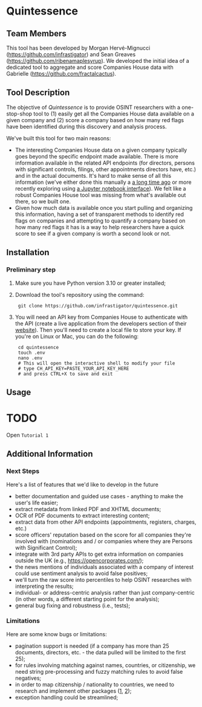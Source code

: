 # Quintessence

## Team Members
This tool has been developed by Morgan Hervé-Mignucci (https://github.com/infrastigator) and Sean Greaves (https://github.com/ribenamaplesyrup).
We developed the initial idea of a dedicated tool to aggregate and score Companies House data with Gabrielle (https://github.com/fractalcactus).

## Tool Description
The objective of _Quintessence_ is to provide OSINT researchers with a one-stop-shop tool to (1) easily get all the Companies House data available on a given company and (2) score a company based on how many red flags have been identified during this discovery and analysis process.

We've built this tool for two main reasons:
* The interesting Companies House data on a given company typically goes beyond the specific endpoint made available. There is more information available in the related API endpoints (for directors, persons with significant controls, filings, other appointments directors have, etc.) and in the actual documents. It's hard to make sense of all this information (we've either done this manually a [a long time ago](https://www.climatepolicyinitiative.org/publication/san-giorgio-group-case-studies-walney-offshore-windfarms/) or more recently exploring using [a Jupyter notebook interface](https://github.com/ribenamaplesyrup/sugartrail)). We felt like a robust Companies House tool was missing from what's available out there, so we built one.
* Given how much data is available once you start pulling and organizing this information, having a set of transparent methods to identify red flags on companies and attempting to quantify a company based on how many red flags it has is a way to help researchers have a quick score to see if a given company is worth a second look or not.

## Installation
### Preliminary step
1. Make sure you have Python version 3.10 or greater installed;
2. Download the tool's repository using the command:

        git clone https://github.com/infrastigator/quintessence.git

3. You will need an API key from Companies House to authenticate with the API (create a live application from the developers section of their [website](https://find-and-update.company-information.service.gov.uk/)).
Then you'll need to create a local file to store your key. If you're on Linux or Mac, you can do the following:

        cd quintessence
        touch .env
        nano .env
        # This will open the interactive shell to modify your file
        # type CH_API_KEY=PASTE_YOUR_API_KEY_HERE
        # and press CTRL+X to save and exit

## Usage
# TODO
Open `Tutorial 1`

## Additional Information
### Next Steps
Here's a list of features that we'd like to develop in the future
* better documentation and guided use cases - anything to make the user's life easier;
* extract metadata from linked PDF and XHTML documents;
* OCR of PDF documents to extract interesting content;
* extract data from other API endpoints (appointments, registers, charges, etc.)
* score officers' reputation based on the score for all companies they're involved with (nominations and / or companies where they are Persons with Significant Control);
* integrate with 3rd party APIs to get extra information on companies outside the UK (e.g., https://opencorporates.com/);
* the news mentions of individuals associated with a company of interest could use sentiment analysis to avoid false positives;
* we'll turn the raw score into percentiles to help OSINT researches with interpreting the results;
* individual- or address-centric analysis rather than just company-centric (in other words, a different starting point for the analysis);
* general bug fixing and robustness (i.e., tests);

### Limitations
Here are some know bugs or limitations:
* pagination support is needed (if a company has more than 25 documents, directors, etc. - the data pulled will be limited to the first 25);
* for rules involving matching against names, countries, or citizenship, we need string pre-processing and fuzzy matching rules to avoid false negatives;
* in order to map citizenship / nationality to countries, we need to research and implement other packages ([1](https://github.com/flyingcircusio/pycountry), [2](https://github.com/knowitall/chunkedextractor/blob/master/src/main/resources/edu/knowitall/chunkedextractor/demonyms.csv));
* exception handling could be streamlined;
